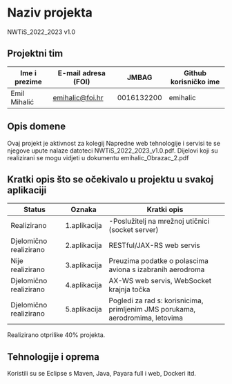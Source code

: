 
# Naziv projekta
NWTiS_2022_2023 v1.0

## Projektni tim

Ime i prezime | E-mail adresa (FOI) |    JMBAG   | Github korisničko ime
------------  | ------------------- | ---------- | ---------------------
Emil Mihalić  | emihalic@foi.hr     | 0016132200 | emihalic

## Opis domene

Ovaj projekt je aktivnost za kolegij Napredne web tehnologije i servisi te se njegove upute nalaze datoteci NWTiS_2022_2023_v1.0.pdf.
Dijelovi koji su realizirani se mogu vidjeti u dokumentu emihalic_Obrazac_2.pdf

## Kratki opis što se očekivalo u projektu u svakoj aplikaciji
Status | Oznaka | Kratki opis
------------ |------------ | ----------- 
Realizirano |1.aplikacija | -Poslužitelj na mrežnoj utičnici (socket server)
Djelomično realizirano |2.aplikacija |  RESTful/JAX-RS web servis
Nije realizirano |3.aplikacija |  Preuzima podatke o polascima aviona s izabranih aerodroma
Djelomično realizirano |4.aplikacija | AX-WS web servis, WebSocket krajnja točka
Djelomično realizirano |5.aplikacija | Pogledi za rad s: korisnicima, primljenim JMS porukama, aerodromima, letovima

Realizirano otprilike 40% projekta.
## Tehnologije i oprema

Koristili su se Eclipse s Maven, Java, Payara full i web, Dockeri itd.
